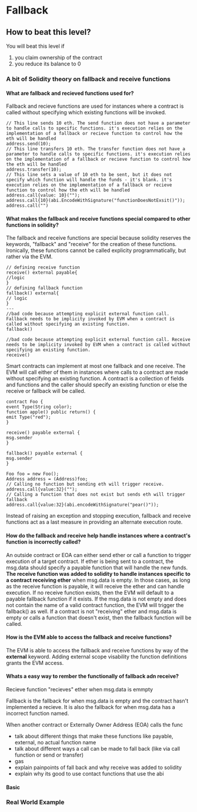 # Fallback

## How to beat this level?

You will beat this level if

1. you claim ownership of the contract
2. you reduce its balance to 0

### A bit of Solidity theory on fallback and receive functions

#### What are fallback and recieved functions used for?

Fallback and recieve functions are used for instances where a contract is called without specifying which existing functions will be invoked.

```
// This line sends 10 eth. The send function does not have a parameter to handle calls to specific functions. it's execution relies on the implementation of a fallback or recieve function to control how the eth will be handled
address.send(10);
// This line transfers 10 eth. The transfer function does not have a parameter to handle calls to specific functions. it's execution relies on the implementation of a fallback or recieve function to control how the eth will be handled
address.transfer(10);
// This line sets a value of 10 eth to be sent, but it does not specify which function will handle the funds - it's blank. it's execution relies on the implementation of a fallback or recieve function to control how the eth will be handled
address.call{value: 10}("");
address.call{10}(abi.EncodeWithSignature("functionDoesNotExsit()"));
address.call("")
```

#### What makes the fallback and receive functions special compared to other functions in solidity?

The fallback and receive functions are special because solidity reserves the keywords, "fallback" and "receive" for the creation of these functions. Ironically, these functions cannot be called explicity programmatically, but rather via the EVM.
```
// defining receive function
receive() external payable{
//logic
}
// defining fallback function
fallback() external{
// logic
}
---
//bad code because attempting explicit external function call. Fallback needs to be implicity invoked by EVM when a contract is called without specifying an existing function.
fallback()

//bad code because attempting explicit external function call. Receive needs to be implicity invoked by EVM when a contract is called without specifying an existing function.
receive()
```
Smart contracts can implement at most one fallback and one receive. The EVM will call either of them in instances where calls to a contract are made without specifying an existing function. A contract is a collection of fields and functions and the caller should specify an existing function or else the receive or fallback will be called. 
``` solidity
contract Foo {
event Type(String color);
function apple() public return() {
emit Type("red");
}

receive() payable external {
msg.sender
}

fallback() payable external {
msg.sender
}
```

``` solidity
Foo foo = new Foo();
Address address = (Address)foo;
// Calling no function but sending eth will trigger receive.
address.call{value:32}("");
// Calling a function that does not exist but sends eth will trigger fallback
address.call{value:32}(abi.encodeWithSignature("pear()"));
```
Instead of raising an exception and stopping execution, fallback and receive functions act as a last measure in providing an alternate execution route.

#### How do the fallback and receive help handle instances where a contract's function is incorrectly called?
An outside contract or EOA can either send ether or call a function to trigger execution of a target contract. If ether is being sent to a contract, the msg.data should specify a payable function that will handle the new funds. **The receive function was added to solidity to handle instances specific to a contract receiving ether** when msg.data is empty. In those cases, as long as the receive function is payable, it will receive the ether and can handle execution. If no receive function exists, then the EVM will default to a payable fallback function if it exists. If the msg.data is not empty and does not contain the name of a valid contract function, the EVM will trigger the fallback() as well. If a contract is not "receiving" ether and msg.data is empty or calls a function that doesn't exist, then the fallback function will be called.

#### How is the EVM able to access the fallback and receive functions?
The EVM is able to access the fallback and receive functions by way of the **external** keyword. Adding external scope visability the function definitions grants the EVM access.


#### Whats a easy way to rember the functionally of fallback adn receive?

Recieve function "recieves" ether when msg.data is emmpty

Fallback is the fallback for when msg.data is empty and the contract hasn't implemented a recieve. It is also the fallback for when msg.data has a incorrect function named.

When another contract or Externally Owner Address (EOA) calls the func
- talk about different things that make these functions like payable, external, no actual function name
- talk about different ways a call can be made to fall back (like via call function or send or transfer)
- gas
- explain painpoints of fall back and why receive was added to solidity
- explain why its good to use contact functions that use the abi

#### Basic


### Real World Example
